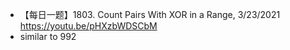 - 【每日一题】1803. Count Pairs With XOR in a Range, 3/23/2021 https://youtu.be/pHXzbWDSCbM 
- similar to 992 